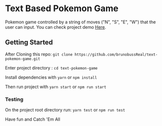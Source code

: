 # Text Based Pokemon Game

Pokemon game controlled by a string of moves ("N", "S", "E", "W") that the user can input.
You can check project demo [Here](https://brunobussreal.github.io/text-pokemon-game).

## Getting Started

After Cloning this repo:
```git clone https://github.com/brunobussReal/text-pokemon-game.git```

Enter project directory :
```cd text-pokemon-game```

Install dependencies with `yarn` or `npm install`

Then run project with `yarn start` or `npm run start`

### Testing

On the project root directory run:
```yarn test``` or
```npm run test```


Have fun and Catch 'Em All



